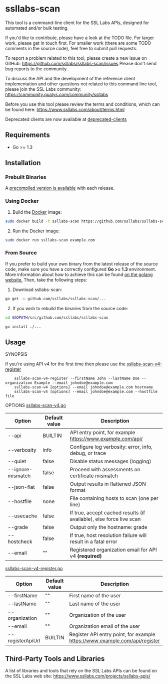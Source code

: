ssllabs-scan
============

This tool is a command-line client for the SSL Labs APIs, designed for
automated and/or bulk testing.

If you'd like to contribute, please have a look at the TODO file. For larger work,
please get in touch first. For smaller work (there are some TODO comments in the
source code), feel free to submit pull requests.

To report a problem related to this tool, please create a new issue on GitHub: https://github.com/ssllabs/ssllabs-scan/issues
Please don't send bug reports to the community.

To discuss the API and the development of the reference client implementation and other questions not related to this command line tool, please
join the SSL Labs community: https://community.qualys.com/community/ssllabs

Before you use this tool please review the terms and conditions, which can be found here:
https://www.ssllabs.com/about/terms.html

Deprecated clients are now available at [deprecated-clients](deprecated-clients)

## Requirements

* Go >= 1.3

## Installation

### Prebuilt Binaries

A [precompiled version is available](https://github.com/ssllabs/ssllabs-scan/releases) with each release.

### Using Docker

1. Build the [Docker](https://docs.docker.com/) image:

```bash
sudo docker build -t ssllabs-scan https://github.com/ssllabs/ssllabs-scan.git
```

2. Run the Docker image:

```bash
sudo docker run ssllabs-scan example.com
```

### From Source

If you prefer to build your own binary from the latest release of the source code, make sure you have a correctly configured **Go >= 1.3** environment. More information about how to achieve this can be found [on the golang website.](https://golang.org/doc/install) Then, take the following steps:

1. Download ssllabs-scan:

```bash
go get -u github.com/ssllabs/ssllabs-scan/...
```

2. If you wish to rebuild the binaries from the source code:

```bash
cd $GOPATH/src/github.com/ssllabs/ssllabs-scan

go install ./...
```

## Usage 

SYNOPSIS

If you're using API v4 for the first time then please use the [ssllabs-scan-v4-register](ssllabs-scan-v4-register.go)

```
    ssllabs-scan-v4-register --firstName John --lastName Doe --organization Example --email johndoe@example.com
    ssllabs-scan-v4 [options] --email johndoe@example.com hostname
    ssllabs-scan-v4 [options] --email johndoe@example.com --hostfile file
```

OPTIONS
[ssllabs-scan-v4.go](ssllabs-scan-v4.go)

| Option            | Default value | Description                                                         |
|-------------------|---------------|---------------------------------------------------------------------|
| --api             | BUILTIN       | API entry point, for example https://www.example.com/api/           |
| --verbosity       | info          | Configure log verbosity: error, info, debug, or trace               |
| --quiet           | false         | Disable status messages (logging)                                   |
| --ignore-mismatch | false         | Proceed with assessments on certificate mismatch                    |
| --json-flat       | false         | Output results in flattened JSON format                             |
| --hostfile        | none          | File containing hosts to scan (one per line)                        |
| --usecache        | false         | If true, accept cached results (if available), else force live scan |
| --grade           | false         | Output only the hostname: grade                                     |
| --hostcheck       | false         | If true, host resolution failure will result in a fatal error       |
| --email           | ""            | Registered organization email for API v4 **(required)**             |

[ssllabs-scan-v4-register.go](ssllabs-scan-v4-register.go)

| Option           | Default value | Description                                                                |
|------------------|---------------|----------------------------------------------------------------------------|
| --firstName      | ""            | First name of the user                                                     |
| --lastName       | ""            | Last name of the user                                                      |
| --organization   | ""            | Organization of the user                                                   |
| --email          | ""            | Organization email of the user                                             |
| --registerApiUrl | BUILTIN       | Register API entry point, for example https://www.example.com/api/register |

## Third-Party Tools and Libraries

A list of libraries and tools that rely on the SSL Labs APIs can be found on the SSL Labs web site: https://www.ssllabs.com/projects/ssllabs-apis/
